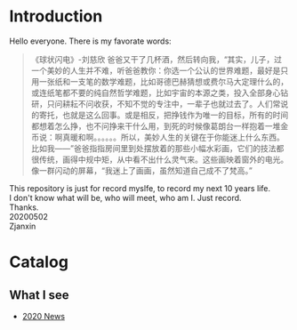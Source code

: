 # Introduction
Hello everyone. There is my favorate words:
> 《球状闪电》-刘慈欣
> 爸爸又干了几杯酒，然后转向我，“其实，儿子，过一个美妙的人生并不难，听爸爸教你：你选一个公认的世界难题，最好是只用一张纸和一支笔的数学难题，比如哥德巴赫猜想或费尔马大定理什么的，或连纸笔都不要的纯自然哲学难题，比如宇宙的本源之类，投入全部身心钻研，只问耕耘不问收获，不知不觉的专注中，一辈子也就过去了。人们常说的寄托，也就是这么回事。或是相反，把挣钱作为唯一的目标，所有的时间都想着怎么挣，也不问挣来干什么用，到死的时候像葛朗台一样抱着一堆金币说：啊真暖和啊。。。。。。所以，美妙人生的关键在于你能迷上什么东西。比如我——”爸爸指指房间里到处摆放着的那些小幅水彩画，它们的技法都很传统，画得中规中矩，从中看不出什么灵气来。这些画映着窗外的电光。像一群闪动的屏幕，“我迷上了画画，虽然知道自己成不了梵高。”

This repository is just for record myslfe, to record my next 10 years life.  
I don't know what will be, who will meet, who am I. Just record.  
Thanks.  
20200502  
Zjanxin  

# Catalog
## What I see
* [2020 News](https://zjanxin.github.io/2020_news.md)